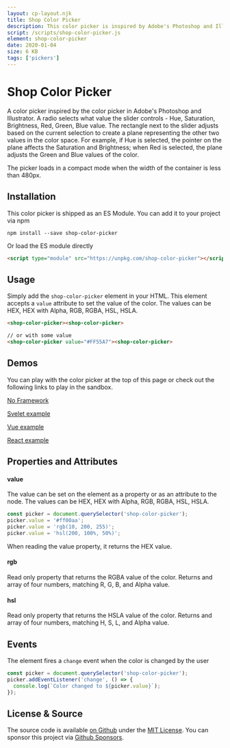 ```yaml
---
layout: cp-layout.njk
title: Shop Color Picker
description: This color picker is inspired by Adobe's Photoshop and Illustrator.
script: /scripts/shop-color-picker.js
element: shop-color-picker
date: 2020-01-04
size: 6 KB
tags: ['pickers']
---
```


# Shop Color Picker

A color picker inspired by the color picker in Adobe's Photoshop and Illustrator. A radio selects what value the slider controls - Hue, Saturation, Brightness, Red, Green, Blue value. The rectangle next to the slider adjusts based on the current selection to create a plane representing the other two values in the color space. For example, if Hue is selected, the pointer on the plane affects the Saturation and Brightness; when Red is selected, the plane adjusts the Green and Blue values of the color. 

The picker loads in a compact mode when the width of the container is less than 480px. 

## Installation 
This color picker is shipped as an ES Module. You can add it to your project via npm

```shell
npm install --save shop-color-picker
```

Or load the ES module directly

```html
<script type="module" src="https://unpkg.com/shop-color-picker"></script>
```

## Usage
Simply add the `shop-color-picker` element in your HTML. This element accepts a `value` attribute to set the value of the color. 
The values can be HEX, HEX with Alpha, RGB, RGBA, HSL, HSLA.

```html
<shop-color-picker><shop-color-picker>

// or with some value
<shop-color-picker value="#FF55A7"><shop-color-picker>
```

## Demos
You can play with the color picker at the top of this page or check out the following links to play in the sandbox.

[No Framework](https://codesandbox.io/s/shop-color-picker-yv4p3)

[Svelet example](https://codesandbox.io/s/shop-color-picker-svelte-cx8hf)

[Vue example](https://codesandbox.io/s/shop-color-picker-vue-3m9n6)

[React example](https://codesandbox.io/s/shop-color-picker-react-ctt32)

## Properties and Attributes

#### value
The value can be set on the element as a property or as an attribute to the node. The values can be HEX, HEX with Alpha, RGB, RGBA, HSL, HSLA.

```javascript
const picker = document.querySelector('shop-color-picker');
picker.value = '#ff00aa';
picker.value = 'rgb(10, 200, 255)';
picker.value = 'hsl(200, 100%, 50%)';
```

When reading the value property, it returns the HEX value. 

#### rgb
Read only property that returns the RGBA value of the color. Returns and array of four numbers, matching R, G, B, and Alpha value.

#### hsl
Read only property that returns the HSLA value of the color. Returns and array of four numbers, matching H, S, L, and Alpha value.

## Events
The element fires a `change` event when the color is changed by the user

```javascript
const picker = document.querySelector('shop-color-picker');
picker.addEventListener('change', () => {
  console.log(`Color changed to ${picker.value}`);
});
```

## License & Source
The source code is available [on Github](https://github.com/pshihn/every-color-picker) under the [MIT License](https://github.com/pshihn/every-color-picker/blob/master/LICENSE). You can sponsor this project via [Github Sponsors](https://github.com/sponsors/pshihn).